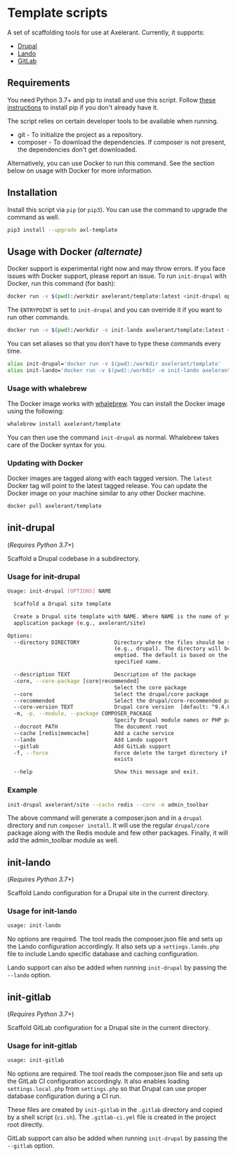 # Template scripts

A set of scaffolding tools for use at Axelerant. Currently, it supports:

- [Drupal](#init-drupal)
- [Lando](#init-lando)
- [GitLab](#init-gitlab)

## Requirements

You need Python 3.7+ and pip to install and use this script. Follow [these instructions](https://pip.pypa.io/en/stable/installing/) to install pip if you don't already have it.

The script relies on certain developer tools to be available when running.

- git - To initialize the project as a repository.
- composer - To download the dependencies. If composer is not present, the dependencies don't get downloaded.

Alternatively, you can use Docker to run this command. See the section below on usage with Docker for more information.

## Installation

Install this script via `pip` (or `pip3`). You can use the command to upgrade the command as well.

```bash
pip3 install --upgrade axl-template
```

## Usage with Docker _(alternate)_

Docker support is experimental right now and may throw errors. If you face issues with Docker support, please report an issue. To run `init-drupal` with Docker, run this command (for bash):

```bash
docker run -v $(pwd):/workdir axelerant/template:latest <init-drupal options>
```

The `ENTRYPOINT` is set to `init-drupal` and you can override it if you want to run other commands.

```bash
docker run -v $(pwd):/workdir -e init-lando axelerant/template:latest <init-lando options>
```

You can set aliases so that you don't have to type these commands every time.

```bash
alias init-drupal='docker run -v $(pwd):/workdir axelerant/template'
alias init-lando='docker run -v $(pwd):/workdir -e init-lando axelerant/template'
```

### Usage with whalebrew

The Docker image works with [whalebrew](https://github.com/whalebrew/whalebrew). You can install the Docker image using the following:

```bash
whalebrew install axelerant/template
```

You can then use the command `init-drupal` as normal. Whalebrew takes care of the Docker syntax for you.

### Updating with Docker

Docker images are tagged along with each tagged version. The `latest` Docker tag will point to the latest tagged release. You can update the Docker image on your machine similar to any other Docker machine.

```bash
docker pull axelerant/template
```

## init-drupal

(*Requires Python 3.7+*)

Scaffold a Drupal codebase in a subdirectory.

### Usage for init-drupal

```bash
Usage: init-drupal [OPTIONS] NAME

  Scaffold a Drupal site template

  Create a Drupal site template with NAME. Where NAME is the name of your
  application package (e.g., axelerant/site)

Options:
  --directory DIRECTORY           Directory where the files should be set up
                                  (e.g., drupal). The directory will be
                                  emptied. The default is based on the
                                  specified name.

  --description TEXT              Description of the package
  -core, --core-package [core|recommended]
                                  Select the core package
  --core                          Select the drupal/core package
  --recommended                   Select the drupal/core-recommended package
  --core-version TEXT             Drupal core version  [default: ^9.4.0]
  -m, -p, --module, --package COMPOSER_PACKAGE
                                  Specify Drupal module names or PHP packages
  --docroot PATH                  The document root
  --cache [redis|memcache]        Add a cache service
  --lando                         Add Lando support
  --gitlab                        Add GitLab support
  -f, --force                     Force delete the target directory if it
                                  exists

  --help                          Show this message and exit.
```

### Example

```bash
init-drupal axelerant/site --cache redis --core -m admin_toolbar
```

The above command will generate a composer.json and in a `drupal` directory and run `composer install`. It will use the regular `drupal/core` package along with the Redis module and few other packages. Finally, it will add the admin_toolbar module as well.

## init-lando

(*Requires Python 3.7+*)

Scaffold Lando configuration for a Drupal site in the current directory.

### Usage for init-lando

```bash
usage: init-lando
```

No options are required. The tool reads the composer.json file and sets up the Lando configuration accordingly. It also sets up a `settings.lando.php` file to include Lando specific database and caching configuration.

Lando support can also be added when running `init-drupal` by passing the `--lando` option.

## init-gitlab

(*Requires Python 3.7+*)

Scaffold GitLab configuration for a Drupal site in the current directory.

### Usage for init-gitlab

```bash
usage: init-gitlab
```

No options are required. The tool reads the composer.json file and sets up the GitLab CI configuration accordingly. It also enables loading `settings.local.php` from `settings.php` so that Drupal can use proper database configuration during a CI run.

These files are created by `init-gitlab` in the `.gitlab` directory and copied by a shell script (`ci.sh`). The `.gitlab-ci.yml` file is created in the project root directly.

GitLab support can also be added when running `init-drupal` by passing the `--gitlab` option.
